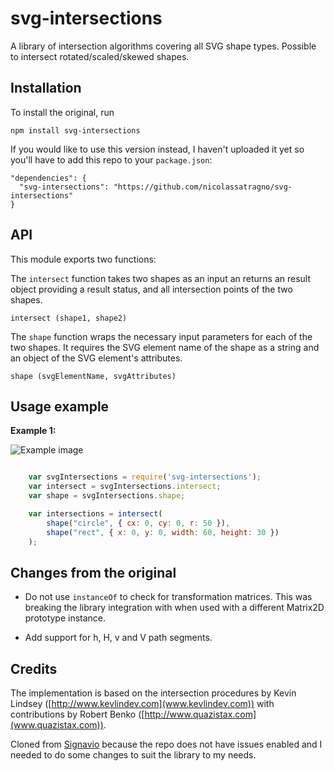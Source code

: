 svg-intersections
=================

A library of intersection algorithms covering all SVG shape types.
Possible to intersect rotated/scaled/skewed shapes.


Installation
-------

To install the original, run

    npm install svg-intersections

If you would like to use this version instead, I haven't uploaded it yet so
you'll have to add this repo to your `package.json`:

```
"dependencies": {
  "svg-intersections": "https://github.com/nicolassatragno/svg-intersections"
}
```

API
---

This module exports two functions:

The `intersect` function takes two shapes as an input an returns an result
object providing a result status, and all intersection points of the two shapes.

```intersect (shape1, shape2)```


The `shape` function wraps the necessary input parameters for each of
the two shapes. It requires the SVG element name of the shape as a string
and an object of the SVG element's attributes.

```shape (svgElementName, svgAttributes)```


Usage example
-------------

**Example 1:**

![Example image](./images/UsageExample1.png)

```javascript

    var svgIntersections = require('svg-intersections');
    var intersect = svgIntersections.intersect;
    var shape = svgIntersections.shape;

    var intersections = intersect(
        shape("circle", { cx: 0, cy: 0, r: 50 }),
        shape("rect", { x: 0, y: 0, width: 60, height: 30 })
    );

```

Changes from the original
-------------------------

* Do not use `instanceOf` to check for transformation matrices. This was
  breaking the library integration with when used with a different Matrix2D
  prototype instance.

* Add support for h, H, v and V path segments.

Credits
-------

The implementation is based on the intersection procedures by Kevin Lindsey
([http://www.kevlindev.com](www.kevlindev.com)) with contributions by
Robert Benko ([http://www.quazistax.com](www.quazistax.com)).

Cloned from [Signavio](https://github.com/signavio/svg-intersections) because
the repo does not have issues enabled and I needed to do some changes to suit
the library to my needs.
